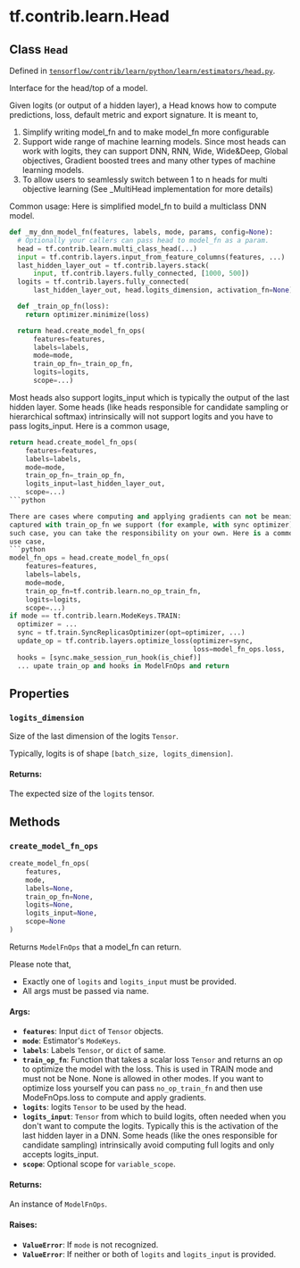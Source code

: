 <div itemscope itemtype="http://developers.google.com/ReferenceObject">
<meta itemprop="name" content="tf.contrib.learn.Head" />
<meta itemprop="property" content="logits_dimension"/>
<meta itemprop="property" content="create_model_fn_ops"/>
</div>

# tf.contrib.learn.Head

## Class `Head`





Defined in [`tensorflow/contrib/learn/python/learn/estimators/head.py`](https://www.tensorflow.org/code/tensorflow/contrib/learn/python/learn/estimators/head.py).

Interface for the head/top of a model.

Given logits (or output of a hidden layer), a Head knows how to compute
predictions, loss, default metric and export signature. It is meant to,

1) Simplify writing model_fn and to make model_fn more configurable
2) Support wide range of machine learning models. Since most heads can work
    with logits, they can support DNN, RNN, Wide, Wide&Deep,
    Global objectives, Gradient boosted trees and many other types
    of machine learning models.
2) To allow users to seamlessly switch between 1 to n heads for multi
objective learning (See _MultiHead implementation for more details)

Common usage:
Here is simplified model_fn to build a multiclass DNN model.
  ```python
  def _my_dnn_model_fn(features, labels, mode, params, config=None):
    # Optionally your callers can pass head to model_fn as a param.
    head = tf.contrib.learn.multi_class_head(...)
    input = tf.contrib.layers.input_from_feature_columns(features, ...)
    last_hidden_layer_out = tf.contrib.layers.stack(
        input, tf.contrib.layers.fully_connected, [1000, 500])
    logits = tf.contrib.layers.fully_connected(
        last_hidden_layer_out, head.logits_dimension, activation_fn=None)

    def _train_op_fn(loss):
      return optimizer.minimize(loss)

    return head.create_model_fn_ops(
        features=features,
        labels=labels,
        mode=mode,
        train_op_fn=_train_op_fn,
        logits=logits,
        scope=...)
  ```

Most heads also support logits_input which is typically the output of the last
hidden layer. Some heads (like heads responsible for candidate sampling or
hierarchical softmax) intrinsically will not support logits and you have
to pass logits_input. Here is a common usage,
  ```python
  return head.create_model_fn_ops(
      features=features,
      labels=labels,
      mode=mode,
      train_op_fn=_train_op_fn,
      logits_input=last_hidden_layer_out,
      scope=...)
  ```python

There are cases where computing and applying gradients can not be meaningfully
captured with train_op_fn we support (for example, with sync optimizer). In
such case, you can take the responsibility on your own. Here is a common
use case,
  ```python
  model_fn_ops = head.create_model_fn_ops(
      features=features,
      labels=labels,
      mode=mode,
      train_op_fn=tf.contrib.learn.no_op_train_fn,
      logits=logits,
      scope=...)
  if mode == tf.contrib.learn.ModeKeys.TRAIN:
    optimizer = ...
    sync = tf.train.SyncReplicasOptimizer(opt=optimizer, ...)
    update_op = tf.contrib.layers.optimize_loss(optimizer=sync,
                                                loss=model_fn_ops.loss, ...)
    hooks = [sync.make_session_run_hook(is_chief)]
    ... upate train_op and hooks in ModelFnOps and return
  ```

## Properties

<h3 id="logits_dimension"><code>logits_dimension</code></h3>

Size of the last dimension of the logits `Tensor`.

Typically, logits is of shape `[batch_size, logits_dimension]`.

#### Returns:

The expected size of the `logits` tensor.



## Methods

<h3 id="create_model_fn_ops"><code>create_model_fn_ops</code></h3>

``` python
create_model_fn_ops(
    features,
    mode,
    labels=None,
    train_op_fn=None,
    logits=None,
    logits_input=None,
    scope=None
)
```

Returns `ModelFnOps` that a model_fn can return.

Please note that,
+ Exactly one of `logits` and `logits_input` must be provided.
+ All args must be passed via name.

#### Args:

* <b>`features`</b>: Input `dict` of `Tensor` objects.
* <b>`mode`</b>: Estimator's `ModeKeys`.
* <b>`labels`</b>: Labels `Tensor`, or `dict` of same.
* <b>`train_op_fn`</b>: Function that takes a scalar loss `Tensor` and returns an op
      to optimize the model with the loss. This is used in TRAIN mode and
      must not be None. None is allowed in other modes. If you want to
      optimize loss yourself you can pass `no_op_train_fn` and then use
      ModeFnOps.loss to compute and apply gradients.
* <b>`logits`</b>: logits `Tensor` to be used by the head.
* <b>`logits_input`</b>: `Tensor` from which to build logits, often needed when you
    don't want to compute the logits. Typically this is the activation of
    the last hidden layer in a DNN. Some heads (like the ones responsible
    for candidate sampling) intrinsically avoid computing full logits and
    only accepts logits_input.
* <b>`scope`</b>: Optional scope for `variable_scope`.


#### Returns:

An instance of `ModelFnOps`.


#### Raises:

* <b>`ValueError`</b>: If `mode` is not recognized.
* <b>`ValueError`</b>: If neither or both of `logits` and `logits_input` is provided.



